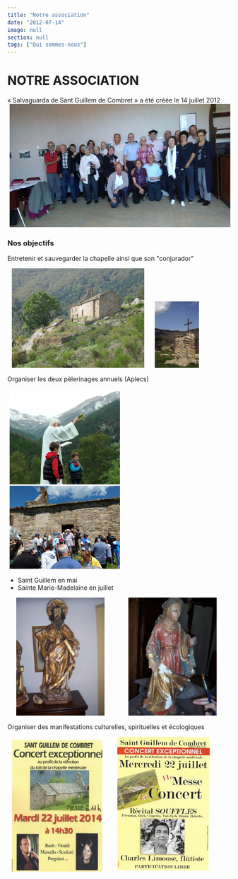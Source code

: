 ```yaml
---
title: "Notre association"
date: "2012-07-14"
image: null
section: null
tags: ["Qui sommes-nous"]
---
```


# NOTRE ASSOCIATION

« Salvaguarda de Sant Guillem de Combret » a été créée le 14 juillet 2012
<img
  alt
  src="/images/AG2017-303.jpg"
  style="
    width: 500px;
    height: 279px;
    margin-right: 5px;
    margin-left: 5px;
  "
/>

### Nos objectifs

Entretenir et sauvegarder la chapelle ainsi que son "conjurador"

<img
  alt
  src="/images/chapelle-1.jpg"
  style="
    width: 300px;
    height: 225px;
    margin-right: 10px;
    margin-left: 10px;
  "
/>
<img
  alt
  src="/images/CONJURADOR-1.jpg"
  style="
    width: 100px;
    height: 150px;
    margin-right: 10px;
    margin-left: 10px;
  "
/>

Organiser les deux pèlerinages annuels (Aplecs)

<img
  alt
  src="/images/2017-07-22-bis.jpg"
  style="
    width: 250px;
    height: 216px;
    margin-right: 5px;
    margin-left: 5px;
  "
/>
<img
  alt
  src="/images/juillet-2014-461.jpg"
  style="
    width: 250px;
    height: 188px;
    margin-right: 5px;
    margin-left: 5px;
  "
/>

- Saint Guillem en mai
- Sainte Marie-Madelaine en juillet

<img
  alt
  src="/images/dite-st-guillem-xviia-s.jpg"
  style="
    width: 200px;
    height: 267px;
    margin-right: 20px;
    margin-left: 20px;
  "
/>
<img
  alt
  src="/images/sainte-madeleine-xviiia-s.jpg"
  style="
    width: 200px;
    height: 267px;
    margin-right: 30px;
    margin-left: 30px;
  "
/>

Organiser des manifestations culturelles, spirituelles et écologiques

<img
  alt
  src="/images/22072014-0bis.jpg"
  style="
    width: 205px;
    height: 298px;
    margin-right: 10px;
    margin-left: 10px;
  "
/>
<img
  alt
  src="/images/22072015-bis.jpg"
  style="
    width: 210px;
    height: 305px;
    margin-right: 20px;
    margin-left: 20px;
  "
/>
